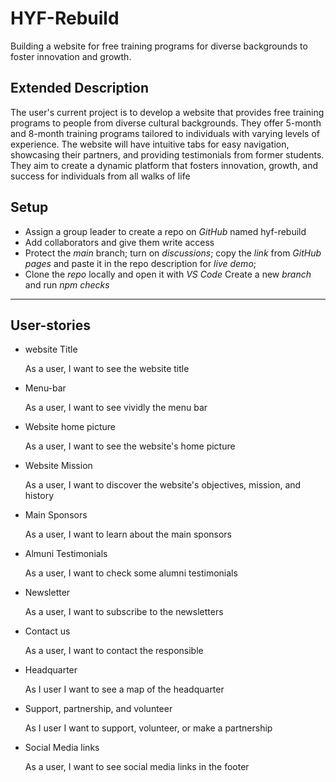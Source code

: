 
# HYF-Rebuild
Building a website for free training programs for diverse backgrounds to foster
innovation and growth.
## Extended Description
The user's current project is to develop a website that provides free training
programs to people from diverse cultural backgrounds. They offer 5-month and
8-month training programs tailored to individuals with varying levels of
experience. The website will have intuitive tabs for easy navigation, showcasing
their partners, and providing testimonials from former students. They aim to
create a dynamic platform that fosters innovation, growth, and success for
individuals from all walks of life


## Setup

- Assign a group leader to create a repo on _GitHub_ named hyf-rebuild
- Add collaborators and give them write access
- Protect the _main_ branch; turn on _discussions_; copy the _link_ from _GitHub
  pages_ and paste it in the repo description for _live demo_;
- Clone the _repo_ locally and open it with _VS Code_ Create a new _branch_ and
  run _npm checks_

---

## User-stories

- website Title

  As a user, I want to see the website title

- Menu-bar

  As a user, I want to see vividly the menu bar

- Website home picture
  
  As a user, I want to see the website's home picture

- Website Mission

  As a user, I want to discover the website's objectives, mission, and history

- Main Sponsors

  As a user, I want to learn about the main sponsors

- Almuni Testimonials

  As a user, I want to check some alumni testimonials

- Newsletter

  As a user, I want to subscribe to the newsletters

- Contact us

  As a user, I want to contact the responsible

- Headquarter

  As I user I want to see a map of the headquarter

- Support, partnership, and volunteer

  As I user I want to support, volunteer, or make a partnership

- Social Media links

  As a user, I want to see social media links in the footer

